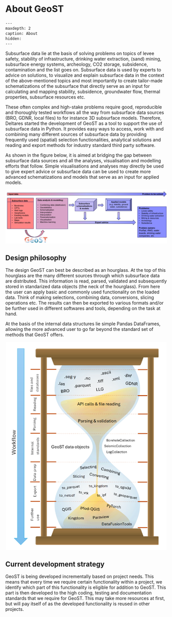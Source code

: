 # About GeoST
```{toctree}
---
maxdepth: 2
caption: About
hidden:
---
```

Subsurface data lie at the basis of solving problems on topics of levee safety, stability
of infrastructure, drinking water extraction, (sand) mining, subsurface energy systems,
archeology, CO2 storage, subsidence, contamination and the list goes on. Subsurface data is used by experts to advice on solutions, to visualize and explain subsurface data in the context of the above-mentioned topics and most importantly to create tailor-made schematizations of the subsurface that directly serve as an input for calculating and mapping stability, subsidence, groundwater flow, thermal properties, subsurface resources etc. 

These often complex and high-stake problems require good, reproducible and thoroughly
tested workflows all the way from subsurface data sources (BRO, GDNR, local files) to for
instance 3D subsurface models. Therefore, Deltares started the development of GeoST as a
tool to support the use of subsurface data in Python. It provides easy ways to access, work with and combining many different sources of subsurface data by providing frequently used (spatial) selection functionalities, analytical solutions and reading and export methods for industry standard third party software.

As shown in the figure below, it is aimed at bridging the gap between subsurface data sources and all the analyses, visualisation and modelling efforts that follow. Simple visualisations and analyses may directly be used to give expert advice or subsurface data can be used to create more advanced schematizations and models that serve as an input for applied models.

<p align="left">
    <img src="_static/data_to_solution.png" alt="Data to solution" title="Data to solution" width="1000" />
</p>

## Design philosophy
The design GeoST can best be described as an hourglass. At the top of this hourglass are
the many different sources through which subsurface data are distributed. This information 
is read, parsed, validated and subsequently stored in standarized data objects (the neck
of the hourglass). From here the user can apply basic and commonly used functionality on
the loaded data. Think of making selections, combining data, conversions, slicing operations etc.
The results can then be exported to various formats and/or be further used in different
softwares and tools, depending on the task at hand. 

At the basis of the internal data structures lie simple Pandas DataFrames, allowing the 
more advanced user to go far beyond the standard set of methods that GeoST offers.

<p align="center">
    <img src="_static/hourglass.png" alt="Data to solution" title="Data to solution" width="500" />
</p>

## Current development strategy
GeoST is being developed incrementally based on project needs. This means that every time
we require certain functionality within a project, we identify which part of this
functionality is eligible for addition to GeoST. This part is then developed to the high 
coding, testing and documentation standards that we require for GeoST. This may take more 
resources at first, but will pay itself of as the developed functionality is reused in
other projects. 